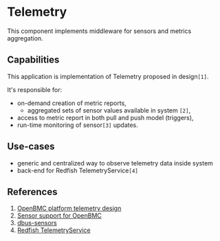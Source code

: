 # Telemetry #
This component implements middleware for sensors and metrics aggregation.


## Capabilities ##
This application is implementation of Telemetry proposed in design`[1]`.

It's responsible for:
- on-demand creation of metric reports,
  - aggregated sets of sensor values available in system `[2]`,
- access to metric report in both  pull and push model (triggers),
- run-time monitoring of sensor`[3]` updates.

## Use-cases ##
- generic and centralized way to observe telemetry data inside system
- back-end for Redfish TelemetryService`[4]`

## References ##
1. [OpenBMC platform telemetry design](https://github.com/openbmc/docs/blob/master/designs/telemetry.md)
2. [Sensor support for OpenBMC](https://github.com/openbmc/docs/blob/master/architecture/sensor-architecture.md)
3. [dbus-sensors](https://github.com/openbmc/dbus-sensors)
4. [Redfish TelemetryService](https://redfish.dmtf.org/schemas/v1/TelemetryService.json)
